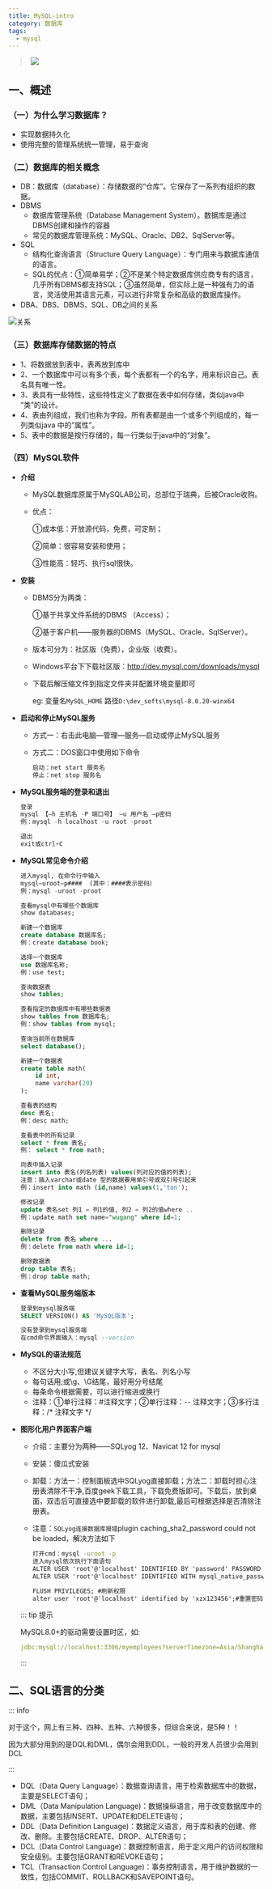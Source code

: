 ```yaml
---
title: MySQL-intro
category: 数据库
tags:
  - mysql
---
```


> ​	![](https://img.shields.io/badge/MySQL-简介-blue.svg) 
>

<!-- more -->

## 一、概述

### （一）为什么学习数据库？

- 实现数据持久化
- 使用完整的管理系统统一管理，易于查询

### （二）数据库的相关概念

- DB：数据库（database）：存储数据的“仓库”。它保存了一系列有组织的数据。
- DBMS
  - 数据库管理系统（Database Management System）。数据库是通过DBMS创建和操作的容器
  - 常见的数据库管理系统：MySQL、Oracle、DB2、SqlServer等。
- SQL
  - 结构化查询语言（Structure Query Language）：专门用来与数据库通信的语言。
  - SQL的优点：①简单易学；②不是某个特定数据库供应商专有的语言，几乎所有DBMS都支持SQL；③虽然简单，但实际上是一种强有力的语言，灵活使用其语言元素，可以进行非常复杂和高级的数据库操作。
- DBA、DBS、DBMS、SQL、DB之间的关系

![关系](https://gitee.com/small-universe/blog_data/raw/images/%20database/MySQL/%E5%85%B3%E7%B3%BB.jpg)



### （三）数据库存储数据的特点

- 1、将数据放到表中，表再放到库中
- 2、一个数据库中可以有多个表，每个表都有一个的名字，用来标识自己。表名具有唯一性。
- 3、表具有一些特性，这些特性定义了数据在表中如何存储，类似java中 “类”的设计。
- 4、表由列组成，我们也称为字段。所有表都是由一个或多个列组成的，每一列类似java 中的”属性”。
- 5、表中的数据是按行存储的，每一行类似于java中的“对象”。



### （四）MySQL软件

- **介绍**

  - MySQL数据库原属于MySQLAB公司，总部位于瑞典，后被Oracle收购。

  - 优点：

    ①成本低：开放源代码，免费，可定制；

    ②简单：很容易安装和使用；

    ③性能高：轻巧、执行sql很快。

- **安装**

  - DBMS分为两类：

    ①基于共享文件系统的DBMS （Access）；

    ②基于客户机——服务器的DBMS（MySQL、Oracle、SqlServer）。

  - 版本可分为：社区版（免费），企业版（收费）。

  - Windows平台下下载社区版：http://dev.mysql.com/downloads/mysql

  - 下载后解压缩文件到指定文件夹并配置环境变量即可

    eg:  变量名`MySQL_HOME` 路径`D:\dev_softs\mysql-8.0.20-winx64`

- **启动和停止MySQL服务**

  - 方式一：右击此电脑—管理—服务—启动或停止MySQL服务

  - 方式二：DOS窗口中使用如下命令

    ```cmd
    启动：net start 服务名
    停止：net stop 服务名
    ```
  
- **MySQL服务端的登录和退出**

  ```sql
  登录
  mysql 【–h 主机名 -P 端口号】 –u 用户名 –p密码
  例：mysql -h localhost -u root -proot
  
  退出
  exit或ctrl+C
  ```

  

- **MySQL常见命令介绍**

  ```sql
  进入mysql, 在命令行中输入
  mysql–uroot–p####  (其中：####表示密码）
  例：mysql -uroot -proot
  
  查看mysql中有哪些个数据库
  show databases;
  
  新建一个数据库
  create database 数据库名;
  例：create database book;
  
  选择一个数据库
  use 数据库名称;
  例：use test;
  
  查询数据表
  show tables;
  
  查看指定的数据库中有哪些数据表
  show tables from 数据库名;
  例：show tables from mysql;
  
  查询当前所在数据库
  select database();
  
  新建一个数据表
  create table math(
      id int,
      name varchar(20)
  );
  
  查看表的结构
  desc 表名;
  例：desc math;
  
  查看表中的所有记录
  select * from 表名;
  例： select * from math;
  
  向表中插入记录
  insert into 表名(列名列表) values(列对应的值的列表);
  注意：插入varchar或date 型的数据要用单引号或双引号引起来
  例：insert into math (id,name) values(1,'ton');
  
  修改记录
  update 表名set 列1 = 列1的值, 列2 = 列2的值where ..
  例：update math set name="wugang" where id=1;
  
  删除记录
  delete from 表名 where ...
  例：delete from math where id=1;
  
  删除数据表
  drop table 表名;
  例：drop table math;
  ```

  

- **查看MySQL服务端版本**

  ```sql
  登录到mysql服务端
  SELECT VERSION() AS 'MySQL版本';
  
  没有登录到mysql服务端
  在cmd命令界面输入：mysql --version
  ```

  

- **MySQL的语法规范**

  - 不区分大小写,但建议关键字大写，表名、列名小写
  - 每句话用;或\g、\G结尾，最好用分号结尾
  - 每条命令根据需要，可以进行缩进或换行
  - 注释：①单行注释：#注释文字；②单行注释：-- 注释文字；③多行注释：/* 注释文字 */

- **图形化用户界面客户端**

  - 介绍：主要分为两种——SQLyog 12、Navicat 12 for mysql

  - 安装：傻瓜式安装

  - 卸载：方法一：控制面板选中SQLyog直接卸载；方法二：卸载时担心注册表清除不干净,百度geek下载工具，下载免费版即可。下载后，放到桌面，双击后可直接选中要卸载的软件进行卸载,最后可根据选择是否清除注册表。

  - 注意：`SQLyog连接数据库报错`plugin caching_sha2_password could not be loaded，解决方法如下

    ```cmd
    打开cmd：mysql -uroot -p 
    进入mysql依次执行下面语句
    ALTER USER 'root'@'localhost' IDENTIFIED BY 'password' PASSWORD EXPIRE NEVER; #修改加密规则 
    ALTER USER 'root'@'localhost' IDENTIFIED WITH mysql_native_password BY 'password'; #更新一下用户的密码 
    
    FLUSH PRIVILEGES; #刷新权限
    alter user 'root'@'localhost' identified by 'xzx123456';#重置密码，xzx123456就是变更后的密码，自己的密码自己更改下哦
    ```

  ::: tip 提示
  
  MySQL8.0+的驱动需要设置时区，如: 
  
  ```yml
  jdbc:mysql://localhost:3306/myemployees?serverTimezone=Asia/Shanghai&useUnicode=true&characterEncoding=utf8&useSSL=true
  ```
  
  ::: 
  
  
  
  
  
## 二、SQL语言的分类

::: info

对于这个，网上有三种、四种、五种、六种很多，但综合来说，是5种！！

因为大部分用到的是DQL和DML，偶尔会用到DDL，一般的开发人员很少会用到DCL

:::

- DQL（Data Query Language）：数据查询语言，用于检索数据库中的数据，主要是SELECT语句；
- DML（Data Manipulation Language)：数据操纵语言，用于改变数据库中的数据，主要包括INSERT、UPDATE和DELETE语句；
- DDL（Data Definition Language)：数据定义语言，用于库和表的创建、修改、删除。主要包括CREATE、DROP、ALTER语句；
- DCL（Data Control Language)：数据控制语言，用于定义用户的访问权限和安全级别。主要包括GRANT和REVOKE语句；
- TCL（Transaction Control Language)：事务控制语言，用于维护数据的一致性，包括COMMIT、ROLLBACK和SAVEPOINT语句。

